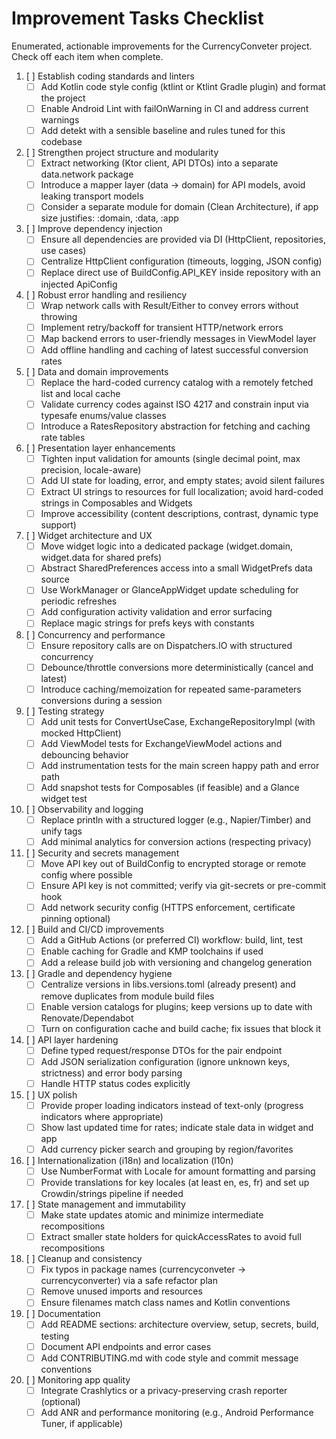 # Improvement Tasks Checklist

Enumerated, actionable improvements for the CurrencyConveter project. Check off each item when complete.

1. [ ] Establish coding standards and linters
   - [ ] Add Kotlin code style config (ktlint or Ktlint Gradle plugin) and format the project
   - [ ] Enable Android Lint with failOnWarning in CI and address current warnings
   - [ ] Add detekt with a sensible baseline and rules tuned for this codebase

2. [ ] Strengthen project structure and modularity
   - [ ] Extract networking (Ktor client, API DTOs) into a separate data.network package
   - [ ] Introduce a mapper layer (data -> domain) for API models, avoid leaking transport models
   - [ ] Consider a separate module for domain (Clean Architecture), if app size justifies: :domain, :data, :app

3. [ ] Improve dependency injection
   - [ ] Ensure all dependencies are provided via DI (HttpClient, repositories, use cases)
   - [ ] Centralize HttpClient configuration (timeouts, logging, JSON config)
   - [ ] Replace direct use of BuildConfig.API_KEY inside repository with an injected ApiConfig

4. [ ] Robust error handling and resiliency
   - [ ] Wrap network calls with Result/Either to convey errors without throwing
   - [ ] Implement retry/backoff for transient HTTP/network errors
   - [ ] Map backend errors to user-friendly messages in ViewModel layer
   - [ ] Add offline handling and caching of latest successful conversion rates

5. [ ] Data and domain improvements
   - [ ] Replace the hard-coded currency catalog with a remotely fetched list and local cache
   - [ ] Validate currency codes against ISO 4217 and constrain input via typesafe enums/value classes
   - [ ] Introduce a RatesRepository abstraction for fetching and caching rate tables

6. [ ] Presentation layer enhancements
   - [ ] Tighten input validation for amounts (single decimal point, max precision, locale-aware)
   - [ ] Add UI state for loading, error, and empty states; avoid silent failures
   - [ ] Extract UI strings to resources for full localization; avoid hard-coded strings in Composables and Widgets
   - [ ] Improve accessibility (content descriptions, contrast, dynamic type support)

7. [ ] Widget architecture and UX
   - [ ] Move widget logic into a dedicated package (widget.domain, widget.data for shared prefs)
   - [ ] Abstract SharedPreferences access into a small WidgetPrefs data source
   - [ ] Use WorkManager or GlanceAppWidget update scheduling for periodic refreshes
   - [ ] Add configuration activity validation and error surfacing
   - [ ] Replace magic strings for prefs keys with constants

8. [ ] Concurrency and performance
   - [ ] Ensure repository calls are on Dispatchers.IO with structured concurrency
   - [ ] Debounce/throttle conversions more deterministically (cancel and latest)
   - [ ] Introduce caching/memoization for repeated same-parameters conversions during a session

9. [ ] Testing strategy
   - [ ] Add unit tests for ConvertUseCase, ExchangeRepositoryImpl (with mocked HttpClient)
   - [ ] Add ViewModel tests for ExchangeViewModel actions and debouncing behavior
   - [ ] Add instrumentation tests for the main screen happy path and error path
   - [ ] Add snapshot tests for Composables (if feasible) and a Glance widget test

10. [ ] Observability and logging
    - [ ] Replace println with a structured logger (e.g., Napier/Timber) and unify tags
    - [ ] Add minimal analytics for conversion actions (respecting privacy)

11. [ ] Security and secrets management
    - [ ] Move API key out of BuildConfig to encrypted storage or remote config where possible
    - [ ] Ensure API key is not committed; verify via git-secrets or pre-commit hook
    - [ ] Add network security config (HTTPS enforcement, certificate pinning optional)

12. [ ] Build and CI/CD improvements
    - [ ] Add a GitHub Actions (or preferred CI) workflow: build, lint, test
    - [ ] Enable caching for Gradle and KMP toolchains if used
    - [ ] Add a release build job with versioning and changelog generation

13. [ ] Gradle and dependency hygiene
    - [ ] Centralize versions in libs.versions.toml (already present) and remove duplicates from module build files
    - [ ] Enable version catalogs for plugins; keep versions up to date with Renovate/Dependabot
    - [ ] Turn on configuration cache and build cache; fix issues that block it

14. [ ] API layer hardening
    - [ ] Define typed request/response DTOs for the pair endpoint
    - [ ] Add JSON serialization configuration (ignore unknown keys, strictness) and error body parsing
    - [ ] Handle HTTP status codes explicitly

15. [ ] UX polish
    - [ ] Provide proper loading indicators instead of text-only (progress indicators where appropriate)
    - [ ] Show last updated time for rates; indicate stale data in widget and app
    - [ ] Add currency picker search and grouping by region/favorites

16. [ ] Internationalization (i18n) and localization (l10n)
    - [ ] Use NumberFormat with Locale for amount formatting and parsing
    - [ ] Provide translations for key locales (at least en, es, fr) and set up Crowdin/strings pipeline if needed

17. [ ] State management and immutability
    - [ ] Make state updates atomic and minimize intermediate recompositions
    - [ ] Extract smaller state holders for quickAccessRates to avoid full recompositions

18. [ ] Cleanup and consistency
    - [ ] Fix typos in package names (currencyconveter -> currencyconverter) via a safe refactor plan
    - [ ] Remove unused imports and resources
    - [ ] Ensure filenames match class names and Kotlin conventions

19. [ ] Documentation
    - [ ] Add README sections: architecture overview, setup, secrets, build, testing
    - [ ] Document API endpoints and error cases
    - [ ] Add CONTRIBUTING.md with code style and commit message conventions

20. [ ] Monitoring app quality
    - [ ] Integrate Crashlytics or a privacy-preserving crash reporter (optional)
    - [ ] Add ANR and performance monitoring (e.g., Android Performance Tuner, if applicable)
